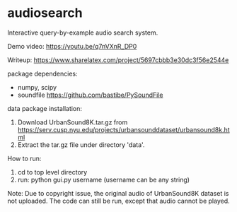 # audiosearch

Interactive query-by-example audio search system. 

Demo video: https://youtu.be/q7nVXnR_DP0

Writeup: https://www.sharelatex.com/project/5697cbbb3e30dc3f56e2544e

package dependencies: 
- numpy, scipy
- soundfile https://github.com/bastibe/PySoundFile

data package installation:
1. Download UrbanSound8K.tar.gz from https://serv.cusp.nyu.edu/projects/urbansounddataset/urbansound8k.html
2. Extract the tar.gz file under directory 'data'.

How to run: 
1. cd to top level directory
2. run: python gui.py username 
(username can be any string)

Note: Due to copyright issue, the original audio of UrbanSound8K dataset is not uploaded. The code can still be run, except that audio cannot be played. 
